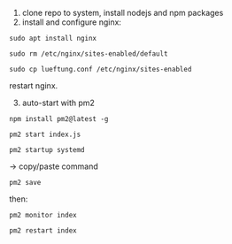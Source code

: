 1. clone repo to system, install nodejs and npm packages
2. install and configure nginx:

`sudo apt install nginx`

`sudo rm /etc/nginx/sites-enabled/default`

`sudo cp lueftung.conf /etc/nginx/sites-enabled`

restart nginx.

3. auto-start with pm2

`npm install pm2@latest -g`

`pm2 start index.js`

`pm2 startup systemd`

-> copy/paste command

`pm2 save`

then:

`pm2 monitor index`

`pm2 restart index`